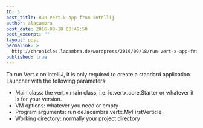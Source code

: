 ```yaml
---
ID: 5
post_title: Run Vert.x app from intellij
author: alacambra
post_date: 2016-09-18 08:49:50
post_excerpt: ""
layout: post
permalink: >
  http://chronicles.lacambra.de/wordpress/2016/09/18/run-vert-x-app-from-intellij/
published: true
---
```

To run Vert.x on intelliJ, it is only required to create a standard application Launcher with the following parameters:
<ul>
 	<li>Main class: the vert.x main class, i.e. io.vertx.core.Starter or whatever it is for your version.</li>
 	<li>VM options: whatever you need or empty</li>
 	<li>Program arguments: run de.lacambra.vertx.MyFirstVerticle</li>
 	<li>Working directory: normally your project directory</li>
</ul>